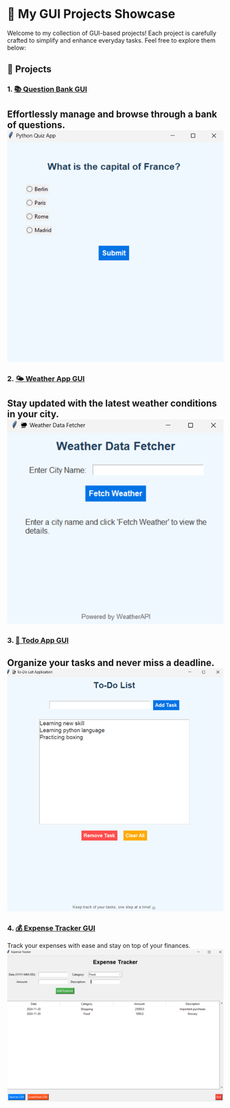 
# 🌟 My GUI Projects Showcase

Welcome to my collection of GUI-based projects! Each project is carefully crafted to simplify and enhance everyday tasks. Feel free to explore them below:

## 🚀 Projects

### 1. [📚 Question Bank GUI](https://dhruvsinghmalik.github.io/question_bank-Gui/)  
Effortlessly manage and browse through a bank of questions.
![](./img/Question_bank_interface.png)
---

### 2. [🌤 Weather App GUI](https://dhruvsinghmalik.github.io/Weather-Gui/)  
Stay updated with the latest weather conditions in your city.
![](./img/weather.png)
---

### 3. [📝 Todo App GUI](https://dhruvsinghmalik.github.io/Todo-Gui/)  
Organize your tasks and never miss a deadline.
![](./img/todo_list.png)
---

### 4. [💰 Expense Tracker GUI](https://dhruvsinghmalik.github.io/Expenses_traker-Gui/)  
Track your expenses with ease and stay on top of your finances.
![](./img/Expense_result.png)

